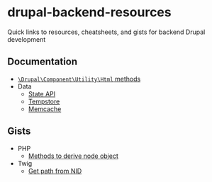 # drupal-backend-resources
Quick links to resources, cheatsheets, and gists for backend Drupal development

## Documentation
* [`\Drupal\Component\Utility\Html` methods](https://api.drupal.org/api/drupal/core%21lib%21Drupal%21Component%21Utility%21Html.php/class/Html/10)
* Data
  * [State API](https://www.drupal.org/docs/develop/drupal-apis/state-api/state-api-overview)
  * [Tempstore](https://www.digitalnadeem.com/drupal/how-to-store-temporary-data-in-drupal-9-and-drupal-10/)
  * [Memcache](https://www.drupal.org/project/memcache)
## Gists
* PHP
  * [Methods to derive node object](https://gist.github.com/jacecotton/1f5460a292a6a7f8da48be320a140840)
* Twig
  * [Get path from NID](https://gist.github.com/jacecotton/bb32a94f48e239c5b7e94aba57cd51d0)
